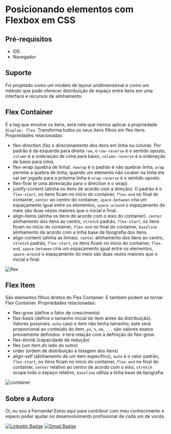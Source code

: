 # Posicionando elementos com Flexbox em CSS
## Pré-requisitos
- IDE
- Navegador

## Suporte
Foi projetado como um modelo de layout unidimensional e como um método que pode oferecer distribuição de espaço entre itens em uma interface e recursos de alinhamento.

## Flex Container
É a tag que envolve os itens, será nela que iremos aplicar a propriedade `display: flex`. Transforma todos os seus itens filhos em flex itens. Propriedades relacionadas: 
- flex-direction (faz o direcionamento dos itens em linha ou coluna). Por padrão é da esquerda para direita `row`, o `row-reverse` é o sentido oposto, `column` é a ordenação de cima para baixo, `column-reverse` é a ordenação de baixo para cima. 
- flex-wrap (quebra de linha). `nowrap` é o padrão é não quebrar linha, `wrap` permite a quebra de linha, quando um elemento não couber na linha ele vai ser jogado para a próxima linha e `wrap-reverse` é o sentido oposto.
- flex-flow (é uma abreviação para o direction e o wrap). 
- justify-content (alinha os itens de acordo com a direção). O padrão é o `flex-start`, os itens ficam no início do container, `flex-end` no final do container, `center` ao centro do container, `space-between` cria um espaçamento igual entre os elementos, `space-around` o espaçamento do meio são duas vezes maiores que o inicial e final.
- align-items (alinha os itens de acordo com o eixo do container). `center` alinhamento dos itens ao centro, `stretch` padrão, `flex-start`, os itens ficam no início do container, `flex-end` no final do container, `baseline` alinhamento de acordo com a linha base da tipografia dos itens.
- align-content (alinha as linhas). `center` alinhamento dos itens ao centro, `stretch` padrão, `flex-start`, os itens ficam no início do container, `flex-end`, `space-between` cria um espaçamento igual entre os elementos, `space-around` o espaçamento do meio são duas vezes maiores que o inicial e final.

![flex](https://user-images.githubusercontent.com/72028645/130623926-0f6b80ca-2ade-4ace-9380-5bc4f2e0a239.png)

## Flex Item
São elementos filhos diretos do Flex Container. E também podem se tornar Flex Container. Propriedades relacionadas:
- flex-grow (define o fator de crescimento)
- flax-basis (define o tamanho inicial do item antes da distribuição). Valores possíveis: `auto` caso o item não tenha tamanho, este será proporcional ao conteúdo do item, `px`, `%`, `em`, `...` são valores exatos previamente definidos. `0` terá relação com a definição do flex-grow. 
- flex-shrink (capacidade de redução)
- flex (um item do lado do outro)
- order (ordem de distribuição e listagem dos itens)
- align-self (alinhamento de um item específico), `auto` é o valor padrão, `flex-start`, os itens ficam no início do container, `flex-end` no final do container, `center` relativo ao centro de acordo com o eixo, `stretch` ocupa todo o espaço relativo, `baseline` utiliza a linha base da tipografia.

![container](https://user-images.githubusercontent.com/72028645/130624783-16925f6f-0e0c-4530-b53f-3f399ac53270.png)

## Sobre a Autora
Oi, eu sou a Fernanda! Estou aqui para contribuir com meu conhecimento e espero poder ajudar no desenvolvimento profissional de cada um de vocês.

[![Linkedin Badge](https://img.shields.io/badge/-Fernanda_Maki_Hirose-blue?style=flat-square&logo=Linkedin&logoColor=white&link=https://www.linkedin.com/in/fernanda-maki-hirose-801117208/)](https://www.linkedin.com/in/fernanda-maki-hirose-801117208/)  [![Gmail Badge](https://img.shields.io/badge/-femahi2020@gmail.com-c14438?style=flat-square&logo=Gmail&logoColor=white&link=mailto:femahi2020@gmail.com)](mailto:femahi2020@gmail.com)
